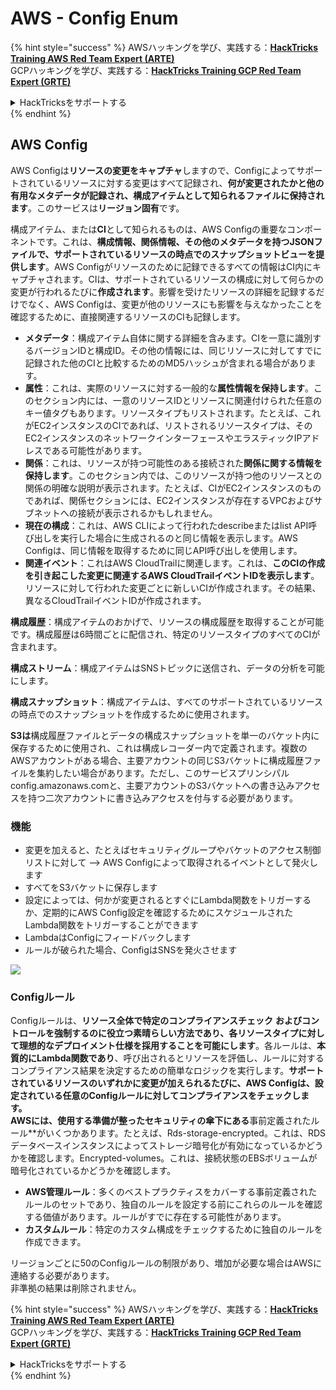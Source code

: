 # AWS - Config Enum

{% hint style="success" %}
AWSハッキングを学び、実践する：<img src="../../../../.gitbook/assets/image (1).png" alt="" data-size="line">[**HackTricks Training AWS Red Team Expert (ARTE)**](https://training.hacktricks.xyz/courses/arte)<img src="../../../../.gitbook/assets/image (1).png" alt="" data-size="line">\
GCPハッキングを学び、実践する：<img src="../../../../.gitbook/assets/image (2).png" alt="" data-size="line">[**HackTricks Training GCP Red Team Expert (GRTE)**<img src="../../../../.gitbook/assets/image (2).png" alt="" data-size="line">](https://training.hacktricks.xyz/courses/grte)

<details>

<summary>HackTricksをサポートする</summary>

* [**サブスクリプションプラン**](https://github.com/sponsors/carlospolop)を確認してください！
* **💬 [**Discordグループ**](https://discord.gg/hRep4RUj7f)または[**Telegramグループ**](https://t.me/peass)に参加するか、**Twitter** 🐦 [**@hacktricks\_live**](https://twitter.com/hacktricks\_live)**をフォローしてください。**
* **ハッキングのトリックを共有するには、[**HackTricks**](https://github.com/carlospolop/hacktricks)および[**HackTricks Cloud**](https://github.com/carlospolop/hacktricks-cloud)のGitHubリポジトリにPRを送信してください。**

</details>
{% endhint %}

## AWS Config

AWS Configは**リソースの変更をキャプチャ**しますので、Configによってサポートされているリソースに対する変更はすべて記録され、**何が変更されたかと他の有用なメタデータが記録され、構成アイテムとして知られるファイルに保持されます**。このサービスは**リージョン固有**です。

構成アイテム、または**CI**として知られるものは、AWS Configの重要なコンポーネントです。これは、**構成情報、関係情報、その他のメタデータを持つJSONファイルで、サポートされているリソースの時点でのスナップショットビューを提供します**。AWS Configがリソースのために記録できるすべての情報はCI内にキャプチャされます。CIは、サポートされているリソースの構成に対して何らかの変更が行われるたびに**作成されます**。影響を受けたリソースの詳細を記録するだけでなく、AWS Configは、変更が他のリソースにも影響を与えなかったことを確認するために、直接関連するリソースのCIも記録します。

* **メタデータ**：構成アイテム自体に関する詳細を含みます。CIを一意に識別するバージョンIDと構成ID。その他の情報には、同じリソースに対してすでに記録された他のCIと比較するためのMD5ハッシュが含まれる場合があります。
* **属性**：これは、実際のリソースに対する一般的な**属性情報を保持します**。このセクション内には、一意のリソースIDとリソースに関連付けられた任意のキー値タグもあります。リソースタイプもリストされます。たとえば、これがEC2インスタンスのCIであれば、リストされるリソースタイプは、そのEC2インスタンスのネットワークインターフェースやエラスティックIPアドレスである可能性があります。
* **関係**：これは、リソースが持つ可能性のある接続された**関係に関する情報を保持します**。このセクション内では、このリソースが持つ他のリソースとの関係の明確な説明が表示されます。たとえば、CIがEC2インスタンスのものであれば、関係セクションには、EC2インスタンスが存在するVPCおよびサブネットへの接続が表示されるかもしれません。
* **現在の構成**：これは、AWS CLIによって行われたdescribeまたはlist API呼び出しを実行した場合に生成されるのと同じ情報を表示します。AWS Configは、同じ情報を取得するために同じAPI呼び出しを使用します。
* **関連イベント**：これはAWS CloudTrailに関連します。これは、**このCIの作成を引き起こした変更に関連するAWS CloudTrailイベントIDを表示します**。リソースに対して行われた変更ごとに新しいCIが作成されます。その結果、異なるCloudTrailイベントIDが作成されます。

**構成履歴**：構成アイテムのおかげで、リソースの構成履歴を取得することが可能です。構成履歴は6時間ごとに配信され、特定のリソースタイプのすべてのCIが含まれます。

**構成ストリーム**：構成アイテムはSNSトピックに送信され、データの分析を可能にします。

**構成スナップショット**：構成アイテムは、すべてのサポートされているリソースの時点でのスナップショットを作成するために使用されます。

**S3は**構成履歴ファイルとデータの構成スナップショットを単一のバケット内に保存するために使用され、これは構成レコーダー内で定義されます。複数のAWSアカウントがある場合、主要アカウントの同じS3バケットに構成履歴ファイルを集約したい場合があります。ただし、このサービスプリンシパルconfig.amazonaws.comと、主要アカウントのS3バケットへの書き込みアクセスを持つ二次アカウントに書き込みアクセスを付与する必要があります。

### 機能

* 変更を加えると、たとえばセキュリティグループやバケットのアクセス制御リストに対して —> AWS Configによって取得されるイベントとして発火します
* すべてをS3バケットに保存します
* 設定によっては、何かが変更されるとすぐにLambda関数をトリガーするか、定期的にAWS Config設定を確認するためにスケジュールされたLambda関数をトリガーすることができます
* LambdaはConfigにフィードバックします
* ルールが破られた場合、ConfigはSNSを発火させます

![](<../../../../.gitbook/assets/image (126).png>)

### Configルール

Configルールは、**リソース全体で特定のコンプライアンスチェック** **およびコントロールを強制するのに役立つ素晴らしい方法であり、各リソースタイプに対して理想的なデプロイメント仕様を採用することを可能にします**。各ルールは、**本質的にLambda関数であり**、呼び出されるとリソースを評価し、ルールに対するコンプライアンス結果を決定するための簡単なロジックを実行します。**サポートされているリソースのいずれかに変更が加えられるたびに、**AWS Configは、設定されている任意のConfigルールに対してコンプライアンスをチェックします**。\
AWSには、使用する準備が整ったセキュリティの傘下にある**事前定義されたルール**がいくつかあります。たとえば、Rds-storage-encrypted。これは、RDSデータベースインスタンスによってストレージ暗号化が有効になっているかどうかを確認します。Encrypted-volumes。これは、接続状態のEBSボリュームが暗号化されているかどうかを確認します。

* **AWS管理ルール**：多くのベストプラクティスをカバーする事前定義されたルールのセットであり、独自のルールを設定する前にこれらのルールを確認する価値があります。ルールがすでに存在する可能性があります。
* **カスタムルール**：特定のカスタム構成をチェックするために独自のルールを作成できます。

リージョンごとに50のConfigルールの制限があり、増加が必要な場合はAWSに連絡する必要があります。\
非準拠の結果は削除されません。

{% hint style="success" %}
AWSハッキングを学び、実践する：<img src="../../../../.gitbook/assets/image (1).png" alt="" data-size="line">[**HackTricks Training AWS Red Team Expert (ARTE)**](https://training.hacktricks.xyz/courses/arte)<img src="../../../../.gitbook/assets/image (1).png" alt="" data-size="line">\
GCPハッキングを学び、実践する：<img src="../../../../.gitbook/assets/image (2).png" alt="" data-size="line">[**HackTricks Training GCP Red Team Expert (GRTE)**<img src="../../../../.gitbook/assets/image (2).png" alt="" data-size="line">](https://training.hacktricks.xyz/courses/grte)

<details>

<summary>HackTricksをサポートする</summary>

* [**サブスクリプションプラン**](https://github.com/sponsors/carlospolop)を確認してください！
* **💬 [**Discordグループ**](https://discord.gg/hRep4RUj7f)または[**Telegramグループ**](https://t.me/peass)に参加するか、**Twitter** 🐦 [**@hacktricks\_live**](https://twitter.com/hacktricks\_live)**をフォローしてください。**
* **ハッキングのトリックを共有するには、[**HackTricks**](https://github.com/carlospolop/hacktricks)および[**HackTricks Cloud**](https://github.com/carlospolop/hacktricks-cloud)のGitHubリポジトリにPRを送信してください。**

</details>
{% endhint %}
